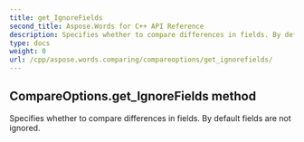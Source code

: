 ```yaml
---
title: get_IgnoreFields
second_title: Aspose.Words for C++ API Reference
description: Specifies whether to compare differences in fields. By default fields are not ignored. 
type: docs
weight: 0
url: /cpp/aspose.words.comparing/compareoptions/get_ignorefields/
---
```

## CompareOptions.get_IgnoreFields method


Specifies whether to compare differences in fields. By default fields are not ignored.

